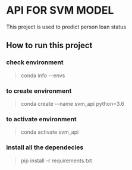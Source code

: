# API FOR SVM MODEL

This project is used to predict person loan status

## How to run this project

### check environment 
> conda info --envs

### to create environment
> conda create --name svm_api python=3.6

### to activate environment
> conda activate svm_api

### install all the dependecies
> pip install -r requirements.txt

